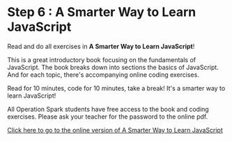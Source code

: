 # Step 6 : A Smarter Way to Learn JavaScript

Read and do all exercises in **A Smarter Way to Learn JavaScript**!

This is a great introductory book focusing on the fundamentals of JavaScript. The book breaks down into sections the basics of JavaScript.  And for each topic, there's accompanying online coding exercises.

Read for 10 minutes, code for 10 minutes, take a break! It's a smarter way to learn JavaScript!

All Operation Spark students have free access to the book and coding exercises. Please ask your teacher for the password to the online pdf.

<a href="http://www.asmarterwaytolearn.com/js/js_for_spark.pdf" target="_blank">Click here to go to the online version of A Smarter Way to Learn JavaScript</a>


